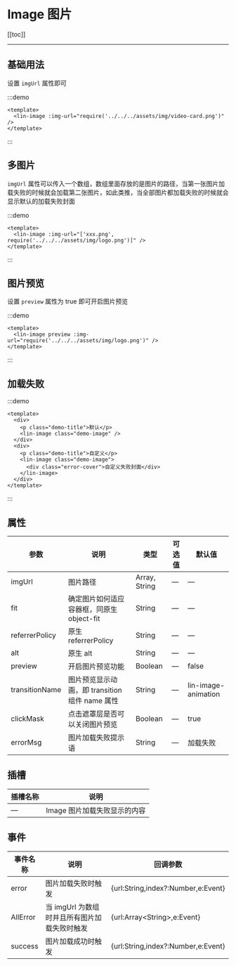 # Image 图片

[[toc]]

---

## 基础用法

设置 `imgUrl` 属性即可

:::demo

```vue
<template>
  <lin-image :img-url="require('../../../assets/img/video-card.png')" />
</template>
```

:::

## 多图片

`imgUrl` 属性可以传入一个数组，数组里面存放的是图片的路径，当第一张图片加载失败的时候就会加载第二张图片，如此类推，当全部图片都加载失败的时候就会显示默认的加载失败封面

:::demo

```vue
<template>
  <lin-image :img-url="['xxx.png', require('../../../assets/img/logo.png')]" />
</template>
```

:::

## 图片预览

设置 `preview` 属性为 true 即可开启图片预览

:::demo

```vue
<template>
  <lin-image preview :img-url="require('../../../assets/img/logo.png')" />
</template>
```

:::

## 加载失败

:::demo

```vue
<template>
  <div>
    <p class="demo-title">默认</p>
    <lin-image class="demo-image" />
  </div>
  <div>
    <p class="demo-title">自定义</p>
    <lin-image class="demo-image">
      <div class="error-cover">自定义失败封面</div>
    </lin-image>
  </div>
</template>
```

:::

## 属性

| 参数           | 说明                                           | 类型          | 可选值 | 默认值              |
| -------------- | ---------------------------------------------- | ------------- | ------ | ------------------- |
| imgUrl         | 图片路径                                       | Array, String | —      | —                   |
| fit            | 确定图片如何适应容器框，同原生 object-fit      | String        | —      | —                   |
| referrerPolicy | 原生 referrerPolicy                            | String        | —      | —                   |
| alt            | 原生 alt                                       | String        | —      | —                   |
| preview        | 开启图片预览功能                               | Boolean       | —      | false               |
| transitionName | 图片预览显示动画，即 transition 组件 name 属性 | String        | —      | lin-image-animation |
| clickMask      | 点击遮罩层是否可以关闭图片预览                 | Boolean       | —      | true                |
| errorMsg       | 图片加载失败提示语                             | String        | —      | 加载失败            |

## 插槽

| 插槽名称 | 说明                         |
| -------- | ---------------------------- |
| —        | Image 图片加载失败显示的内容 |

## 事件

| 事件名称 | 说明                                         | 回调参数                           |
| -------- | -------------------------------------------- | ---------------------------------- |
| error    | 图片加载失败时触发                           | {url:String,index?:Number,e:Event} |
| AllError | 当 imgUrl 为数组时并且所有图片加载失败时触发 | {url:Array\<String\>,e:Event}      |
| success  | 图片加载成功时触发                           | {url:String,index?:Number,e:Event} |
